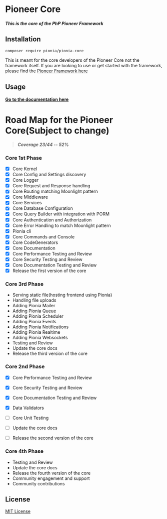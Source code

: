 # Pioneer Core

##### This is the core of the PhP Pioneer Framework


## Installation

```bash
composer require pionia/pionia-core
```
This is meant for the core developers of the Pioneer Core not the framework itself.
If you are looking to use or get started with the framework, please find the [Pioneer Framework here](https://github.com/PioniaPHP-project/Pionia-App)

## Usage

#### [Go to the documentation here](https://pioniaphp-project.github.io/PioniaCore/)

# Road Map for the Pioneer Core(Subject to change)

> ##### Coverage 23/44 -- 52%

### Core 1st Phase
- [x] Core Kernel
- [x] Core Config and Settings discovery
- [x] Core Logger
- [x] Core Request and Response handling
- [x] Core Routing matching Moonlight pattern
- [x] Core Middleware
- [x] Core Services
- [x] Core Database Configuration
- [x] Core Query Builder with integration with PORM
- [x] Core Authentication and Authorization
- [x] Core Error Handling to match Moonlight pattern
- [x] Pionia cli
- [x] Core Commands and Console
- [x] Core CodeGenerators
- [x] Core Documentation
- [x] Core Performance Testing and Review
- [x] Core Security Testing and Review
- [x] Core Documentation Testing and Review
- [x] Release the first version of the core

### Core 3rd Phase
- Serving static file(hosting frontend using Pionia)
- Handling file uploads
- Adding Pionia Mailer
- Adding Pionia Queue
- Adding Pionia Scheduler
- Adding Pionia Events
- Adding Pionia Notifications
- Adding Pionia Realtime
- Adding Pionia Websockets
- Testing and Review
- Update the core docs
- Release the third version of the core

### Core 2nd Phase

- [x] Core Performance Testing and Review
- [x] Core Security Testing and Review
- [x] Core Documentation Testing and Review
- [x] Data Validators
- [ ] Core Unit Testing
- [ ] Update the core docs 
- [ ] Release the second version of the core



### Core 4th Phase
- Testing and Review
- Update the core docs
- Release the fourth version of the core
- Community engagement and support
- Community contributions


## License
[MIT License](/LICENSE)

